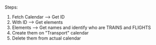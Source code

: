 Steps:

1. Fetch Calendar --> Get ID
2. With ID --> Get elements
3. Elements --> Get names and identify who are TRAINS and FLIGHTS
4. Create them on "Transport" calendar
5. Delete them from actual calendar
